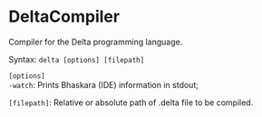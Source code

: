 # DeltaCompiler
Compiler for the Delta programming language.

Syntax: ```delta [options] [filepath]```

```[options]```  
```-watch```: Prints Bhaskara (IDE) information in stdout;

```[filepath]```: Relative or absolute path of .delta file to be compiled.
